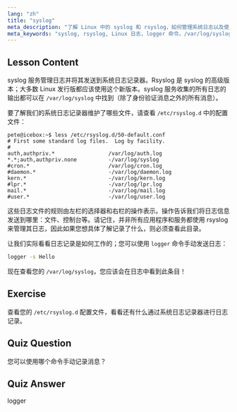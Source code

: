 ```yaml
---
lang: "zh"
title: "syslog"
meta_description: "了解 Linux 中的 syslog 和 rsyslog，如何管理系统日志以及使用 logger 命令。通过这个适合初学者的教程开始学习！"
meta_keywords: "syslog, rsyslog, Linux 日志，logger 命令，/var/log/syslog, Linux 教程，Linux 初学者，系统日志记录"
---
```


## Lesson Content

syslog 服务管理日志并将其发送到系统日志记录器。Rsyslog 是 syslog 的高级版本；大多数 Linux 发行版都应该使用这个新版本。syslog 服务收集的所有日志的输出都可以在 `/var/log/syslog` 中找到（除了身份验证消息之外的所有消息）。

要了解我们的系统日志记录器维护了哪些文件，请查看 `/etc/rsyslog.d` 中的配置文件：

```plaintext
pete@icebox:~$ less /etc/rsyslog.d/50-default.conf
# First some standard log files.  Log by facility.
#
auth,authpriv.*                 /var/log/auth.log
*.*;auth,authpriv.none          -/var/log/syslog
#cron.*                         /var/log/cron.log
#daemon.*                       -/var/log/daemon.log
kern.*                          -/var/log/kern.log
#lpr.*                          -/var/log/lpr.log
mail.*                          -/var/log/mail.log
#user.*                         -/var/log/user.log
```

这些日志文件的规则由左栏的选择器和右栏的操作表示。操作告诉我们将日志信息发送到哪里：文件、控制台等。请记住，并非所有应用程序和服务都使用 rsyslog 来管理其日志，因此如果您想具体了解记录了什么，则必须查看此目录。

让我们实际看看日志记录是如何工作的；您可以使用 `logger` 命令手动发送日志：

```bash
logger -s Hello
```

现在查看您的 `/var/log/syslog`，您应该会在日志中看到此条目！

## Exercise

查看您的 `/etc/rsyslog.d` 配置文件，看看还有什么通过系统日志记录器进行日志记录。

## Quiz Question

您可以使用哪个命令手动记录消息？

## Quiz Answer

logger
